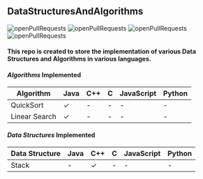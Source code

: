 ## DataStructuresAndAlgorithms

![openPullRequests](https://img.shields.io/github/issues-pr-raw/anjalbam/DataStructuresAndAlgorithms) 
![openPullRequests](https://img.shields.io/github/issues-pr-closed-raw/anjalbam/DataStructuresAndAlgorithms)
![openPullRequests](https://img.shields.io/github/issues/anjalbam/DataStructuresAndAlgorithms)
![openPullRequests](https://img.shields.io/github/issues-closed/anjalbam/DataStructuresAndAlgorithms)

<h4>This repo is created to store the implementation of various Data Structures and Algorithms in various languages.</h4>

#### **_Algorithms_ Implemented**

| Algorithm | Java    | C++ | C   | JavaScript | Python |
| --------- | ------- | --- | --- | ---------- | ------ |
| QuickSort | &check; | -   | -   | -          | -      |
| Linear Search | &check; | -|-|-|-|
#### **_Data Structures_ Implemented**

| Data Structure | Java | C++     | C   | JavaScript | Python |
| -------------- | ---- | ------- | --- | ---------- | ------ |
| Stack          | -    | &check; | -   | -          | -      |

